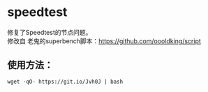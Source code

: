 # speedtest
修复了Speedtest的节点问题。  
修改自 老鬼的superbench脚本：https://github.com/oooldking/script
## 使用方法：
    wget -qO- https://git.io/Jvh0J | bash
